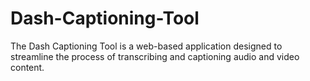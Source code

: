 # Dash-Captioning-Tool
The Dash Captioning Tool is a web-based application designed to streamline the process of transcribing and captioning audio and video content.
